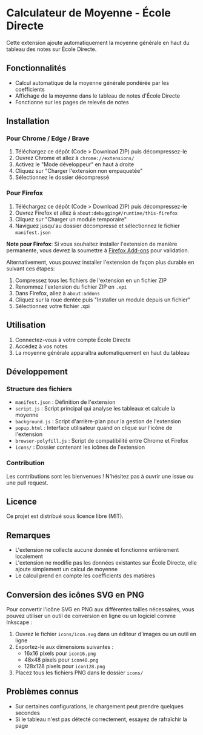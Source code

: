 # Calculateur de Moyenne - École Directe

Cette extension ajoute automatiquement la moyenne générale en haut du tableau des notes sur École Directe.

## Fonctionnalités

- Calcul automatique de la moyenne générale pondérée par les coefficients
- Affichage de la moyenne dans le tableau de notes d'École Directe
- Fonctionne sur les pages de relevés de notes

## Installation

### Pour Chrome / Edge / Brave

1. Téléchargez ce dépôt (Code > Download ZIP) puis décompressez-le
2. Ouvrez Chrome et allez à `chrome://extensions/`
3. Activez le "Mode développeur" en haut à droite
4. Cliquez sur "Charger l'extension non empaquetée"
5. Sélectionnez le dossier décompressé

### Pour Firefox

1. Téléchargez ce dépôt (Code > Download ZIP) puis décompressez-le
2. Ouvrez Firefox et allez à `about:debugging#/runtime/this-firefox`
3. Cliquez sur "Charger un module temporaire"
4. Naviguez jusqu'au dossier décompressé et sélectionnez le fichier `manifest.json`

**Note pour Firefox**: Si vous souhaitez installer l'extension de manière permanente, vous devrez la soumettre à [Firefox Add-ons](https://addons.mozilla.org/) pour validation.

Alternativement, vous pouvez installer l'extension de façon plus durable en suivant ces étapes:

1. Compressez tous les fichiers de l'extension en un fichier ZIP
2. Renommez l'extension du fichier ZIP en `.xpi`
3. Dans Firefox, allez à `about:addons`
4. Cliquez sur la roue dentée puis "Installer un module depuis un fichier"
5. Sélectionnez votre fichier .xpi

## Utilisation

1. Connectez-vous à votre compte École Directe
2. Accédez à vos notes
3. La moyenne générale apparaîtra automatiquement en haut du tableau

## Développement

### Structure des fichiers

- `manifest.json` : Définition de l'extension
- `script.js` : Script principal qui analyse les tableaux et calcule la moyenne
- `background.js` : Script d'arrière-plan pour la gestion de l'extension
- `popup.html` : Interface utilisateur quand on clique sur l'icône de l'extension
- `browser-polyfill.js` : Script de compatibilité entre Chrome et Firefox
- `icons/` : Dossier contenant les icônes de l'extension

### Contribution

Les contributions sont les bienvenues ! N'hésitez pas à ouvrir une issue ou une pull request.

## Licence

Ce projet est distribué sous licence libre (MIT).

## Remarques

- L'extension ne collecte aucune donnée et fonctionne entièrement localement
- L'extension ne modifie pas les données existantes sur École Directe, elle ajoute simplement un calcul de moyenne
- Le calcul prend en compte les coefficients des matières

## Conversion des icônes SVG en PNG

Pour convertir l'icône SVG en PNG aux différentes tailles nécessaires, vous pouvez utiliser un outil de conversion en ligne ou un logiciel comme Inkscape :

1. Ouvrez le fichier `icons/icon.svg` dans un éditeur d'images ou un outil en ligne
2. Exportez-le aux dimensions suivantes :
   - 16x16 pixels pour `icon16.png`
   - 48x48 pixels pour `icon48.png`
   - 128x128 pixels pour `icon128.png`
3. Placez tous les fichiers PNG dans le dossier `icons/`

## Problèmes connus

- Sur certaines configurations, le chargement peut prendre quelques secondes
- Si le tableau n'est pas détecté correctement, essayez de rafraîchir la page 